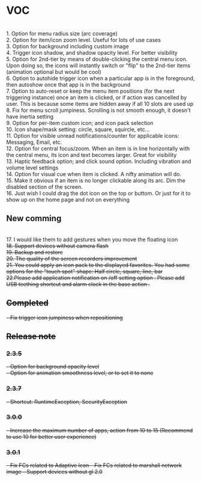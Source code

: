 <h1>VOC</h1>
<br>1. Option for menu radius size (arc coverage)
<br>2. Option for item/icon zoom level. Useful for lots of use cases  
<br>3. Option for background including custom image  
<br>4. Trigger icon shadow, and shadow opacity level. For better visibility  
<br>5. Option for 2nd-tier by means of double-clicking the central menu icon. Upon doing so, the icons will instantly switch or "flip" to the 2nd-tier items (animation optional but would be cool)  
<br>6. Option to autohide trigger icon when a particular app is in the foreground, then autoshow once that app is in the background  
<br>7. Option to auto-reset or keep the menu item positions (for the next triggering instance) 
once an item is clicked, or if action was cancelled by user. This is because some items are hidden away if all 10 slots are used up  
<br>8. Fix for menu scroll jumpiness. Scrolling is not  smooth enough, it doesn't have inertia setting  
<br>9. Option for per-item custom icon; and icon pack selection  
<br>10. Icon shape/mask setting: circle, square, squircle, etc...  
<br>11. Option for visible unread notifications/counter for applicable icons: Messaging, Email, etc.  
<br>12. Option for central focus/zoom. When an item is in line horizontally with the central menu, its icon and text becomes larger. Great for visibility  
<br>13. Haptic feedback option; and click sound option. Including vibration and volume level settings  
<br>14. Option for visual cue when item is clicked. A nifty animation will do.  
<br>15. Make it obvious if an item is no longer clickable along its arc. Dim the disabled section of the screen.   
<br>16. Just wish I could drag the dot icon on the top or buttom. Or just for it to show up on the home page and not on everything

<h2> New comming </h2>
<br>17. I would like them to add gestures when you move the floating icon
<br><strike>18. Support devices without camera flash
<br>19. Backup and restore
<br>20. The quality of the screen recorders improvement
<br>21. You could apply an icon pack to the displayed favorites. You had some options for the "touch spot" shape: Half circle, square, line, bar
<br>22.Please add application notification on /off setting option . Please add USB teething shortcut and alarm clock in the base action .

<h2>Completed</h2>
- Fix trigger icon jumpiness when repositioning  

<h2>Release note</h2>
<h3>2.3.5</h3>
- Option for background opacity level
<br>- Option for animation smoothness level, or to set it to none 
<h3>2.3.7</h3>
- Shortcut: RuntimeException, SecurityException
<h3>3.0.0</h3>
- Increase the maximum number of apps, action from 10 to 15 (Recommend to use 10 for better user experience)
<h3>3.0.1</h3>
- Fix FCs related to Adaptive Icon 
- Fix FCs related to marshall network image
- Support devices without gl 2.0
